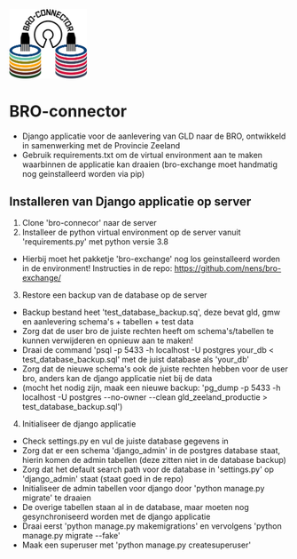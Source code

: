 
<img src=bro_connector/static/img/broconnector.png width="140">

# BRO-connector

- Django applicatie voor de aanlevering van GLD naar de BRO, ontwikkeld in samenwerking met de Provincie Zeeland
- Gebruik requirements.txt om de virtual environment aan te maken waarbinnen de applicatie kan draaien (bro-exchange moet handmatig nog geinstalleerd worden via pip)

## Installeren van Django applicatie op server

1. Clone 'bro-connecor' naar de server
2. Installeer de python virtual environment op de server vanuit 'requirements.py' met python versie 3.8
- Hierbij moet het pakketje 'bro-exchange' nog los geinstalleerd worden in de environment! Instructies in de repo: https://github.com/nens/bro-exchange/
3. Restore een backup van de database op de server
- Backup bestand heet 'test_database_backup.sq', deze bevat gld, gmw en aanlevering schema's + tabellen + test data
- Zorg dat de user bro de juiste rechten heeft om schema's/tabellen te kunnen verwijderen en opnieuw aan te maken!
- Draai de command 'psql -p 5433 -h localhost -U postgres your_db < test_database_backup.sql' met de juist database als 'your_db'
- Zorg dat de nieuwe schema's ook de juiste rechten hebben voor de user bro, anders kan de django applicatie niet bij de data
- (mocht het nodig zijn, maak een nieuwe backup: 'pg_dump -p 5433 -h localhost -U postgres --no-owner --clean gld_zeeland_productie > test_database_backup.sql')

4. Initialiseer de django applicatie
- Check settings.py en vul de juiste database gegevens in 
- Zorg dat er een schema 'django_admin' in de postgres database staat, hierin komen de admin tabellen (deze zitten niet in de database backup)
- Zorg dat het default search path voor de database in 'settings.py' op 'django_admin' staat (staat goed in de repo)
- Initialiseer de admin tabellen voor django door 'python manage.py migrate' te draaien
- De overige tabellen staan al in de database, maar moeten nog gesynchroniseerd worden met de django applicatie
- Draai eerst 'python manage.py makemigrations' en vervolgens 'python manage.py migrate --fake' 
- Maak een superuser met 'python manage.py createsuperuser' 


